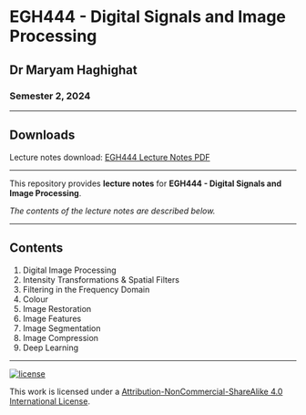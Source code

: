 # EGH444 - Digital Signals and Image Processing

## Dr Maryam Haghighat

### Semester 2, 2024

---

## Downloads

Lecture notes download: [EGH444 Lecture Notes PDF](https://www.github.com/Tarang74/EGH444/raw/main/EGH444%20Lecture%20Notes.pdf)

---

This repository provides **lecture notes** for **EGH444 - Digital Signals and Image Processing**.

*The contents of the lecture notes are described below.*

---

## Contents

1. Digital Image Processing
2. Intensity Transformations \& Spatial Filters
3. Filtering in the Frequency Domain
4. Colour
5. Image Restoration
6. Image Features
7. Image Segmentation
8. Image Compression
9. Deep Learning

---

[![license](https://forthebadge.com/images/badges/cc-nc-sa.svg)](http://creativecommons.org/licenses/by-nc-sa/4.0/)

This work is licensed under a [Attribution-NonCommercial-ShareAlike 4.0 International License](http://creativecommons.org/licenses/by-nc-sa/4.0/).

